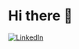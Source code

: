 # Hi there 👋

<div align="left">
    <a href="https://www.linkedin.com/in/federico-andrucci-5571a0202/">
        <img
            src="https://img.shields.io/static/v1?logo=linkedin&style=flat-square&color=0072b1&label=LinkedIn&message=%E2%98%86"
            alt="LinkedIn"
      />
    </a>


</div>

<!--
**Federicoand98/Federicoand98** is a ✨ _special_ ✨ repository because its `README.md` (this file) appears on your GitHub profile.

Here are some ideas to get you started:

- 🔭 I’m currently working on ...
- 🌱 I’m currently learning ...
- 👯 I’m looking to collaborate on ...
- 🤔 I’m looking for help with ...
- 💬 Ask me about ...
- 📫 How to reach me: ...
- 😄 Pronouns: ...
- ⚡ Fun fact: ...
-->
